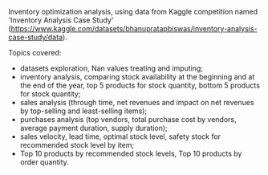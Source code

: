 Inventory optimization analysis, using data from Kaggle competition named 'Inventory Analysis Case Study' (https://www.kaggle.com/datasets/bhanupratapbiswas/inventory-analysis-case-study/data).

Topics covered:
- datasets exploration, Nan values treating and imputing;
- inventory analysis, comparing stock availability at the beginning and at the end of the year, top 5 products for stock quantity, bottom 5 products for stock quantity;
- sales analysis (through time, net revenues and impact on net revenues by top-selling and least-selling items);
- purchases analysis (top vendors, total purchase cost by vendors, average payment duration, supply duration);
- sales velocity, lead time, optimal stock level, safety stock for recommended stock level by item;
- Top 10 products by recommended stock levels, Top 10 products by order quantity.
